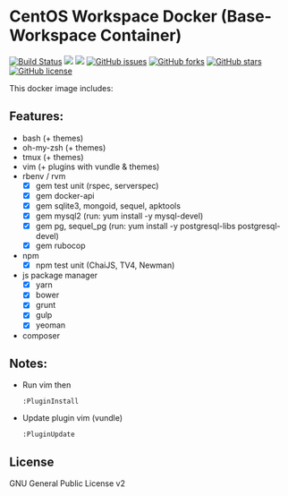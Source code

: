 # CentOS Workspace Docker (Base-Workspace Container)
[![Build Status](https://travis-ci.org/zeroc0d3lab/centos-base-workspace.svg?branch=master)](https://travis-ci.org/zeroc0d3lab/centos-base-workspace) [![](https://images.microbadger.com/badges/image/zeroc0d3lab/centos-base-workspace:latest.svg)](https://microbadger.com/images/zeroc0d3lab/centos-base-workspace:latest "Layers") [![](https://images.microbadger.com/badges/version/zeroc0d3lab/centos-base-workspace:latest.svg)](https://microbadger.com/images/zeroc0d3lab/centos-base-workspace:latest "Version") [![GitHub issues](https://img.shields.io/github/issues/zeroc0d3lab/centos-base-workspace.svg)](https://github.com/zeroc0d3lab/centos-base-workspace/issues) [![GitHub forks](https://img.shields.io/github/forks/zeroc0d3lab/centos-base-workspace.svg)](https://github.com/zeroc0d3lab/centos-base-workspace/network) [![GitHub stars](https://img.shields.io/github/stars/zeroc0d3lab/centos-base-workspace.svg)](https://github.com/zeroc0d3lab/centos-base-workspace/stargazers) [![GitHub license](https://img.shields.io/badge/license-GPLv2-blue.svg)](https://raw.githubusercontent.com/zeroc0d3lab/centos-base-workspace/master/LICENSE)

This docker image includes:

## Features:
* bash (+ themes)
* oh-my-zsh (+ themes)
* tmux (+ themes)
* vim (+ plugins with vundle & themes)
* rbenv / rvm
  - [X] gem test unit (rspec, serverspec)
  - [X] gem docker-api
  - [X] gem sqlite3, mongoid, sequel, apktools
  - [X] gem mysql2 (run: yum install -y mysql-devel)
  - [X] gem pg, sequel_pg (run: yum install -y postgresql-libs postgresql-devel)
  - [X] gem rubocop
* npm
  - [X] npm test unit (ChaiJS, TV4, Newman)
* js package manager
  - [X] yarn
  - [X] bower
  - [X] grunt
  - [X] gulp
  - [X] yeoman
* composer

## Notes:
* Run vim then
  ```
  :PluginInstall
  ```
* Update plugin vim (vundle)
  ```
  :PluginUpdate
  ```

## License
GNU General Public License v2

